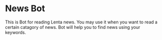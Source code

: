 # News Bot
This is Bot for reading Lenta news. You may use it when you want to read a certain catagory of news.
Bot will help you to find news using your keywords.

